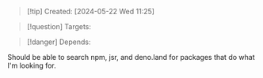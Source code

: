 
>[!tip] Created: [2024-05-22 Wed 11:25]

>[!question] Targets: 

>[!danger] Depends: 

Should be able to search npm, jsr, and deno.land for packages that do what I'm looking for.

